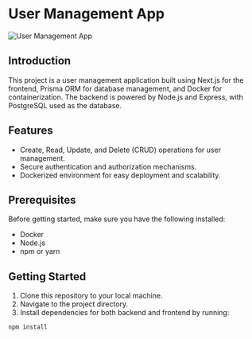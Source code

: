 # User Management App

![User Management App](readme.png)

## Introduction

This project is a user management application built using Next.js for the frontend, Prisma ORM for database management, and Docker for containerization. The backend is powered by Node.js and Express, with PostgreSQL used as the database.

## Features

- Create, Read, Update, and Delete (CRUD) operations for user management.
- Secure authentication and authorization mechanisms.
- Dockerized environment for easy deployment and scalability.

## Prerequisites

Before getting started, make sure you have the following installed:

- Docker
- Node.js
- npm or yarn

## Getting Started

1. Clone this repository to your local machine.
2. Navigate to the project directory.
3. Install dependencies for both backend and frontend by running:

```bash
npm install
